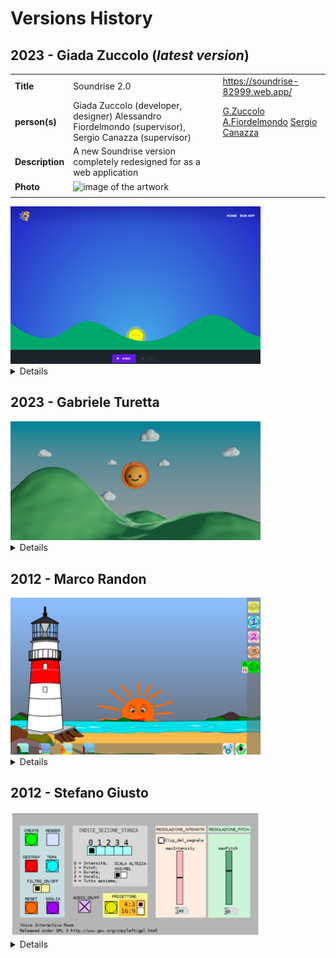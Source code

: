 # Versions History

## 2023 - Giada Zuccolo (*latest version*)
|    |    |   |
|----|----|---|
| **Title** | Soundrise 2.0 | https://soundrise-82999.web.app/ |
| **person(s)** | Giada Zuccolo (developer, designer) Alessandro Fiordelmondo (supervisor), Sergio Canazza (supervisor) | [G.Zuccolo](https://www.dei.unipd.it/~zuccologia/) [A.Fiordelmondo](https:/github.com/alessandrofiordelmondo) [Sergio Canazza](https://www.dei.unipd.it/~canazza/)
| **Description** | A new Soundrise version completely redesigned for as a web application |
| **Photo** | <img src="images/photo2.png" alt="image of the artwork" height="200"> |
| | | |
<img src="images/2023-giadaSoundrise-horizontalview.png" width="400">

<details>

##Component list
| **type** | **name** | **version** | **link** | **requirments** | **note** |
| web app | **soundrise2.0** | 1 | [link](archive/giada-soundrise2.0) | | Application developed in React / JavaScript |

##Bibliography
ZUCCOLO, GIADA. "A New Sunrise For Speech Therapy: Development of SoundRise 2.0 Application."


</details>

## 2023 - Gabriele Turetta
<img src="images/2023-nuova interfaccia.png" width="400">

<details>
</details>

## 2012 - Marco Randon
<img src="images/2012-interfaccia b.png" width="400">

<details>
</details>

## 2012 - Stefano Giusto
<img src="images/2012-console di controllo di SounRise.png" width="400">

<details>
</details>


